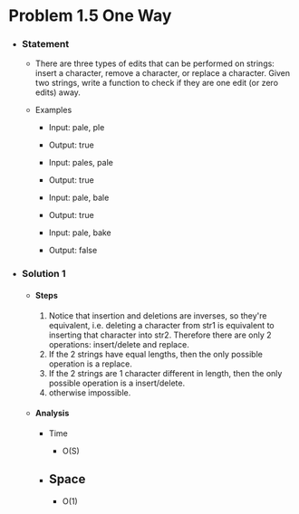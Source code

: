 # Problem 1.5 One Way

- ### Statement

  - There are three types of edits that can be performed on strings: insert a character, remove a character, or replace a character. Given two strings, write a function to check if they are one edit (or zero edits) away.

  - Examples

    - Input: pale, ple
    - Output: true

    - Input: pales, pale
    - Output: true

    - Input: pale, bale
    - Output: true

    - Input: pale, bake
    - Output: false

- ### Solution 1

  - #### Steps

    1. Notice that insertion and deletions are inverses, so they're equivalent, i.e. deleting a character from str1 is equivalent to inserting that character into str2.
       Therefore there are only 2 operations: insert/delete and replace.
    2. If the 2 strings have equal lengths, then the only possible operation is a replace.
    3. If the 2 strings are 1 character different in length, then the only possible operation is a insert/delete.
    4. otherwise impossible.

  - #### Analysis

    - Time

      - O(S)

    - ## Space
      - O(1)
